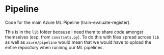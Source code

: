 # Pipeline

Code for the main Azure ML Pipeline (train-evaluate-register).

This is in the `lib` folder because I need them to share code amongst themselves (esp. from `constants.py`). To do this with files spread across `lib` as well as `azure/pipeline` would mean that we would have to upload the entire repository when running our ML pipelines.
